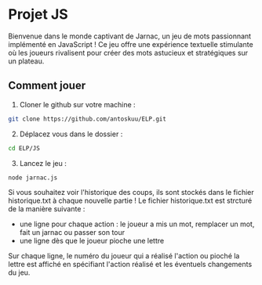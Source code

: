 # Projet JS

Bienvenue dans le monde captivant de Jarnac, un jeu de mots passionnant implémenté en JavaScript ! Ce jeu offre une expérience textuelle stimulante où les joueurs rivalisent pour créer des mots astucieux et stratégiques sur un plateau.

## Comment jouer

1) Cloner le github sur votre machine :

``` bash
git clone https://github.com/antoskuu/ELP.git
```

2) Déplacez vous dans le dossier :

``` bash
cd ELP/JS
```

3) Lancez le jeu :

``` bash
node jarnac.js
```

Si vous souhaitez voir l'historique des coups, ils sont stockés dans le fichier historique.txt à chaque nouvelle partie !
Le fichier historique.txt est strcturé de la manière suivante : 

- une ligne pour chaque action : le joueur a mis un mot, remplacer un mot, fait un jarnac ou passer son tour
- une ligne dès que le joueur pioche une lettre

Sur chaque ligne, le numéro du joueur qui a réalisé l'action ou pioché la lettre est affiché en spécifiant l'action réalisé et les éventuels changements du jeu.

